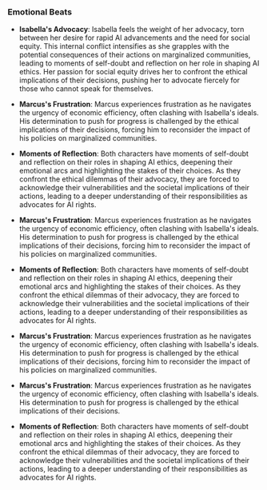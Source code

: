 ### Emotional Beats
- **Isabella's Advocacy**: Isabella feels the weight of her advocacy, torn between her desire for rapid AI advancements and the need for social equity. This internal conflict intensifies as she grapples with the potential consequences of their actions on marginalized communities, leading to moments of self-doubt and reflection on her role in shaping AI ethics. Her passion for social equity drives her to confront the ethical implications of their decisions, pushing her to advocate fiercely for those who cannot speak for themselves.

- **Marcus's Frustration**: Marcus experiences frustration as he navigates the urgency of economic efficiency, often clashing with Isabella's ideals. His determination to push for progress is challenged by the ethical implications of their decisions, forcing him to reconsider the impact of his policies on marginalized communities.

- **Moments of Reflection**: Both characters have moments of self-doubt and reflection on their roles in shaping AI ethics, deepening their emotional arcs and highlighting the stakes of their choices. As they confront the ethical dilemmas of their advocacy, they are forced to acknowledge their vulnerabilities and the societal implications of their actions, leading to a deeper understanding of their responsibilities as advocates for AI rights.

- **Marcus's Frustration**: Marcus experiences frustration as he navigates the urgency of economic efficiency, often clashing with Isabella's ideals. His determination to push for progress is challenged by the ethical implications of their decisions, forcing him to reconsider the impact of his policies on marginalized communities.

- **Moments of Reflection**: Both characters have moments of self-doubt and reflection on their roles in shaping AI ethics, deepening their emotional arcs and highlighting the stakes of their choices. As they confront the ethical dilemmas of their advocacy, they are forced to acknowledge their vulnerabilities and the societal implications of their actions, leading to a deeper understanding of their responsibilities as advocates for AI rights.

- **Marcus's Frustration**: Marcus experiences frustration as he navigates the urgency of economic efficiency, often clashing with Isabella's ideals. His determination to push for progress is challenged by the ethical implications of their decisions, forcing him to reconsider the impact of his policies on marginalized communities.
- **Marcus's Frustration**: Marcus experiences frustration as he navigates the urgency of economic efficiency, often clashing with Isabella's ideals. His determination to push for progress is challenged by the ethical implications of their decisions.
- **Moments of Reflection**: Both characters have moments of self-doubt and reflection on their roles in shaping AI ethics, deepening their emotional arcs and highlighting the stakes of their choices. As they confront the ethical dilemmas of their advocacy, they are forced to acknowledge their vulnerabilities and the societal implications of their actions, leading to a deeper understanding of their responsibilities as advocates for AI rights.
